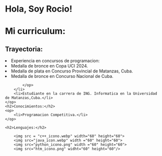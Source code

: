 <!DOCTYPE html>
<html >
<head>

</head>
<body>
    <h1>Hola, Soy Rocio!<h1/>
    <h1>Mi curriculum:</h1>
    <h2>Trayectoria:</h2>
    <op>
        <li>Experiencia en concursos de programacion:
            <op>
                <li>Medalla de bronce en Copa UCI 2024.</li>
                <li>Medalla de plata en Concurso Provincial de Matanzas, Cuba.</li>
                <li>Medalla de bronce en Concurso Nacional de Cuba.</li>
                
            </op>
        </li>
        <li>Estudiante en la carrera de ING. Informatica en la Universidad de Matanzas,Cuba.</li>
    </op>
    <h2>Conocimientos:</h2>
    <op>
        <li>Programacion Competitiva.</li>
    </op>

    <h2>Lenguajes:</h2>

        <img src = "c++_icono.webp" width="60" height="60">
        <img src="java_icon.webp" width ="60" height="60"> 
        <img src="python_icono.png" width ="60" height="60">
        <img src="htm_icono.png" widht="60" height="60"/> 
   
    
</body>
</html>
